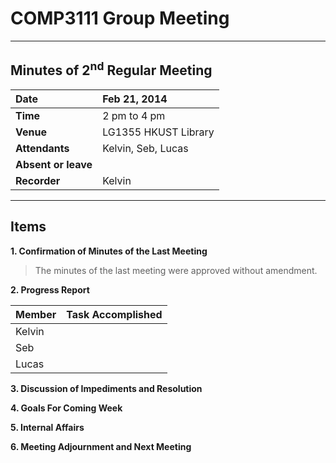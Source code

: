 # COMP3111 Group Meeting #


---


## Minutes of 2<sup>nd</sup> Regular Meeting ##

| **Date** | Feb 21, 2014 |
|:---------|:-------------|
| **Time** | 2 pm to 4 pm |
| **Venue** | LG1355 HKUST Library |
| **Attendants** | Kelvin, Seb, Lucas |
| **Absent or leave** |  |
| **Recorder** | Kelvin |


---


## Items ##

**1. Confirmation of Minutes of the Last Meeting**
> The minutes of the last meeting were approved without amendment.

**2. Progress Report**

| **Member** | **Task Accomplished** |
|:-----------|:----------------------|
| Kelvin |  |
| Seb |  |
| Lucas |  |

**3. Discussion of Impediments and Resolution**

**4. Goals For Coming Week**

**5. Internal Affairs**

**6. Meeting Adjournment and Next Meeting**